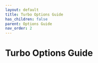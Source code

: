 ```yaml
---
layout: default
title: Turbo Options Guide
has_children: false
parent: Options Guide
nav_order: 2
---
```


# Turbo Options Guide